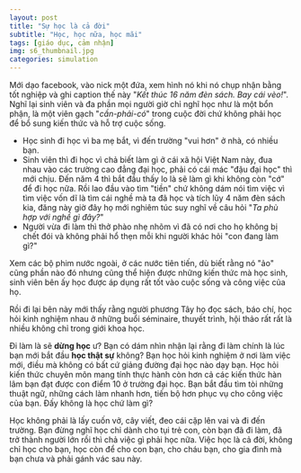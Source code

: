 ```yaml
---
layout: post
title: "Sự học là cả đời"
subtitle: "Học, học nữa, học mãi"
tags: [giáo dục, cảm nhận]
img: s6_thumbnail.jpg
categories: simulation
---
```


Mới dạo facebook, vào nick một đứa, xem hình nó khi nó chụp nhận bằng tốt nghiệp và ghi caption thế này "*Kết thúc 16 năm đèn sách. Bay cái vèo!*". Nghĩ lại sinh viên và đa phần mọi người giờ chỉ nghĩ học như là một bổn phận, là một viên gạch "*cần-phải-có*" trong cuộc đời chứ không phải học để bổ sung kiến thức và hỗ trợ cuộc sống.

- Học sinh đi học vì ba mẹ bắt, vì đến trường "vui hơn" ở nhà, có nhiều bạn. 
- Sinh viên thì đi học vì chả biết làm gì ở cái xã hội Việt Nam này, đua nhau vào các trường cao đẳng đại học, phải có cái mác "đậu đại học" thì mới chịu. Đến năm 4 thì bắt đầu thấy lo là sẽ làm gì khi không còn "cớ" để đi học nữa. Rồi lao đầu vào tìm "tiền" chứ không dám nói tìm việc vì tìm việc vốn dĩ là tìm cái nghề mà ta đã học và tích lũy 4 năm đèn sách kia, đăng này giờ đây họ mới nghiêm túc suy nghĩ về câu hỏi "*Ta phù hợp với nghề gì đây?*"
- Người vừa đi làm thì thở phào nhẹ nhõm vì đã có nơi cho họ không bị chết đói và không phải hổ thẹn mỗi khi người khác hỏi "con đang làm gì?"

Xem các bộ phim nước ngoài, ở các nước tiên tiến, dù biết rằng nó "ảo" cũng phần nào đó nhưng cũng thể hiện được những kiến thức mà học sinh, sinh viên bên ấy học được áp dụng rất tốt vào cuộc sống và công việc của họ.

Rồi đi lại bên này mới thấy rằng người phương Tây họ đọc sách, báo chí, học hỏi kinh nghiệm nhau ở những buổi séminaire, thuyết trình, hội thảo rất rất là nhiều không chỉ trong giới khoa học.

Đi làm là sẽ **dừng học** ư? Bạn có dám nhìn nhận lại rằng đi làm chính là lúc bạn mới bắt đầu **học thật sự** không? Bạn học hỏi kinh nghiệm ở nơi làm việc mới, điều mà không có bất cứ giảng đường đại học nào dạy bạn. Học hỏi kiến thức chuyên môn mang tính thực hành còn hơn cả các kiến thức hàn lâm bạn đạt được con điểm 10 ở trường đại học. Bạn bắt đầu tìm tòi những thuật ngữ, những cách làm nhanh hơn, tiến bộ hơn phục vụ cho công việc của bạn. Đấy không là học chứ làm gì?

Học không phải là lấy cuốn vở, cây viết, đeo cái cặp lên vai và đi đến trường. Bạn đừng nghĩ học chỉ dành cho tụi trẻ con, còn bạn đã đi làm, đã trở thành người lớn rồi thì chả việc gì phải học nữa. Việc học là cả đời, không chỉ học cho bạn, học còn để cho con bạn, cho cháu bạn, cho gia đình mà bạn chưa và phải gánh vác sau này.
